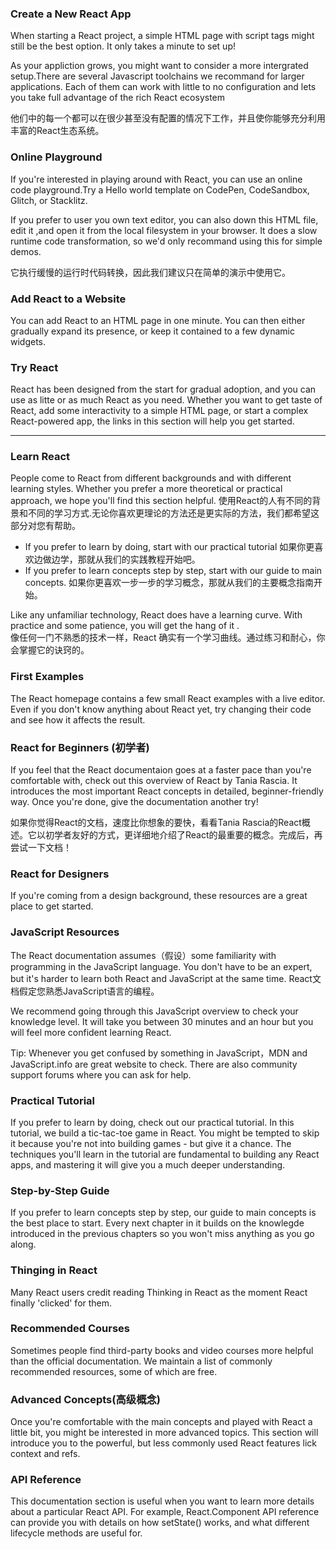 ### Create a New React App
When starting a React project, a simple HTML page with script tags might still be the best option. It only takes a minute to set up!

As your appliction grows, you might want to consider a more intergrated setup.There are several Javascript toolchains we recommand for larger applications.
Each of them can work with little to no configuration and lets you take full advantage of the rich React ecosystem

他们中的每一个都可以在很少甚至没有配置的情况下工作，并且使你能够充分利用丰富的React生态系统。

### Online Playground

If you're interested in playing around with React, you can use an online code playground.Try a Hello world template on CodePen, CodeSandbox, Glitch, or Stacklitz.

If you prefer to user you own text editor, you can also down this HTML file, edit it ,and open it from the local filesystem in your browser. It does a slow runtime code transformation, so we'd only recommand using this for simple demos.

它执行缓慢的运行时代码转换，因此我们建议只在简单的演示中使用它。

### Add React to a Website
You can add React to an HTML page in one minute. You can then either gradually expand its presence, or keep it contained to a few dynamic widgets.

### Try React
React has been designed from the start for gradual adoption, and you can use as litte or as much React as you need. Whether you want to get taste of React, add some interactivity to a simple HTML page, or start a complex React-powered app, the links in this section will help you get started.

------------------------------------------------------------------------------------------------------

### Learn React 
People come to React from different backgrounds and with different learning styles. Whether you prefer a more theoretical or practical approach, we hope you'll find this section helpful.
使用React的人有不同的背景和不同的学习方式.无论你喜欢更理论的方法还是更实际的方法，我们都希望这部分对您有帮助。

* If you prefer to learn by doing, start with our practical tutorial
    如果你更喜欢边做边学，那就从我们的实践教程开始吧。
* If you prefer to learn concepts step by step, start with our guide to main concepts.
    如果你更喜欢一步一步的学习概念，那就从我们的主要概念指南开始。

Like any unfamiliar technology, React does have a learning curve. With practice and some patience, you will get the hang of it .   
像任何一门不熟悉的技术一样，React 确实有一个学习曲线。通过练习和耐心，你会掌握它的诀窍的。

### First Examples
The React homepage contains a few small React examples with a live editor. Even if you don't know anything about React yet, try changing their code and see how it affects the result.

### React for Beginners (初学者)
If you feel that the React documentaion goes at a faster pace than you're comfortable with, check out this overview of React by Tania Rascia. It introduces the most important React concepts in detailed, beginner-friendly way. Once you're done, give the documentation another try!

如果你觉得React的文档，速度比你想象的要快，看看Tania Rascia的React概述。它以初学者友好的方式，更详细地介绍了React的最重要的概念。完成后，再尝试一下文档！

### React for Designers
If you're coming from a design background, these resources are a great place to get started.

### JavaScript Resources
The React documentation assumes（假设）some familiarity with programming in the JavaScript language. You don't have to be an expert, but it's harder to learn both React and JavaScript at the same time.
React文档假定您熟悉JavaScript语言的编程。

We recommend going through this JavaScript overview to check your knowledge level. It will take you between 30 minutes and an hour but you will feel more confident learning React.

Tip: Whenever you get confused by something in JavaScript，MDN and JavaScript.info are great website to check. There are also community support forums where you can ask for help.

### Practical Tutorial
If you prefer to learn by doing, check out our practical tutorial. In this tutorial, we build a tic-tac-toe game in React. You might be tempted to skip it because you're not into building games - but give it a chance. The techniques you'll learn in the tutorial are fundamental to building any React apps, and mastering it will give you a much deeper understanding.

### Step-by-Step Guide
If you prefer to learn concepts step by step, our guide to main concepts is the best place to start. Every next chapter in it builds on the knowlegde introduced in the previous chapters so you won't miss anything as you go along.

### Thinging in React
Many React users credit reading Thinking in React as the moment React finally 'clicked' for them.

### Recommended Courses
Sometimes people find third-party books and video courses more helpful than the official documentation. We maintain a list of commonly recommended resources, some of which are free.

### Advanced Concepts(高级概念)
Once you're comfortable with the main concepts and played with React a little bit, you might be interested in more advanced topics. This section will introduce you to the powerful, but less commonly used React features lick context and refs.

### API Reference
This documentation section is useful when you want to learn more details about a particular React API. For example, React.Component API reference can provide you with details on how setState() works, and what different lifecycle methods are useful for.

























